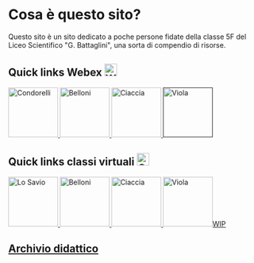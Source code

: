 # Cosa è questo sito?
Questo sito è un sito dedicato a poche persone fidate della classe 5F del Liceo Scientifico "G. Battaglini", una sorta di compendio di risorse.


## Quick links Webex <img alt='Webex' width='25 px' src='https://lh3.googleusercontent.com/_8joIrDlTdTZ1cKVVnMoQ9KG0i-A5LCZX8N3w0MmFljiIsV8T2jkcqhHWndrKs0ldGuX'>
<a href='https://battaglinicv19.webex.com/meet/macciu2'><img alt='Condorelli' width='100 px' src='/Sito_Compiti_5F/resources/condorelli.png'>
<a href='https://battaglinicv19.webex.com/join/bellonidaniela2016'><img alt='Belloni' width='100 px' src='/Sito_Compiti_5F/resources/belloni.png'>
<a href='https://battaglinicv19.webex.com/meet/arch.ciaccia'><img alt='Ciaccia' width='100 px' src='/Sito_Compiti_5F/resources/ciaccia.png'/>
<a href=''><img alt='Viola' width='100 px' src='/Sito_Compiti_5F/resources/viola.png'/></a>

## Quick links classi virtuali <img alt='Classrom' width='25 px' src='https://lh3.googleusercontent.com/Qvc6rWiGG_a6LNQ7Yx5vMmve_5ku8TG7z4vmWG7VBkbcOQfOSE2BS7eBcD1NUOWTsbs9A_Vh-mJpKtsGtG_0f7sIGFy5LwhdOLRg4w=h120'>

<a href='https://new.edmodo.com/groups/5f-mat-e-fi-liceobattaglini-20192020-31274782'><img alt='Lo Savio' width='100 px' src='https://api.edmodo.com/users/144023444/avatar?t=1584136740&type=large&u=78cx7drk8di3sbz5afdqqyqr6'>
<a href='https://classroom.google.com/u/0/c/NjI1MTE4MjI4Nzla'><img alt='Belloni' width='100 px' src='/Sito_Compiti_5F/resources/belloni.png'>
<a href='https://padlet.com/giaegiu2002/is1m9q9wb601'><img alt='Ciaccia' width='100 px' src='/Sito_Compiti_5F/resources/ciaccia.png'/>
<a href='https://classroom.google.com/u/0/c/NjI1MTE4MjI4Nzla'><img alt='Viola' width='100 px' src='/Sito_Compiti_5F/resources/viola.png'/>WIP</a>


## [Archivio didattico](archivio)
